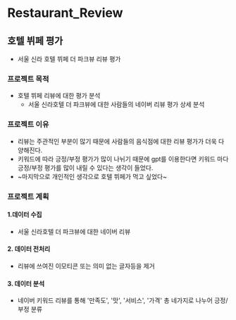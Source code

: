 # Restaurant_Review

## 호텔 뷔페 평가
- 서울 신라 호텔 뷔페 더 파크뷰 리뷰 평가

### 프로젝트 목적
- 호텔 뷔페 리뷰에 대한 평가 분석
    - 서울 신라호텔 더 파크뷰에 대한 사람들의 네이버 리뷰 평가 상세 분석

### 프로젝트 이유
- 리뷰는 주관적인 부분이 많기 때문에 사람들의 음식점에 대한 리뷰 평가가 더욱 다양해진다.
- 키워드에 따라 긍정/부정 평가가 많이 나뉘기 때문에 gpt를 이용한다면 키워드 마다 긍정/부정 평가를 많이 내릴 수 있다는 생각이 들었다.
- ~마지막으로 개인적인 생각으로 호텔 뷔페가 먹고 싶었다~

### 프로젝트 계획

#### 1.데이터 수집
- 서울 신라호텔 더 파크뷰에 대한 네이버 리뷰

#### 2. 데이터 전처리
- 리뷰에 쓰여진 이모티콘 또는 의미 없는 글자등을 제거

#### 3. 데이터 분석
- 네이버 키워드 리뷰를 통해 '만족도', '맛', '서비스', '가격' 총 네가지로 나누어 긍정/부정 분류